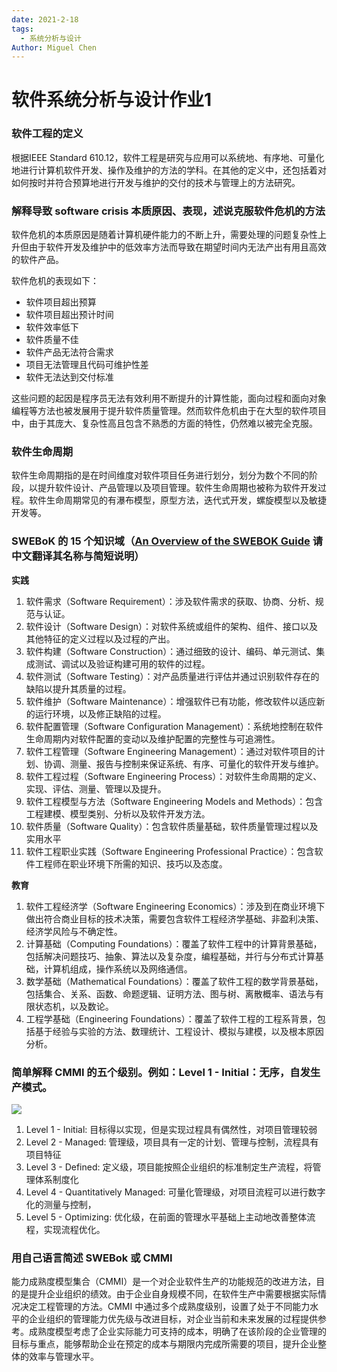 ```yaml
---
date: 2021-2-18
tags: 
  - 系统分析与设计
Author: Miguel Chen
---
```


# 软件系统分析与设计作业1

### 软件工程的定义

根据IEEE Standard 610.12，软件工程是研究与应用可以系统地、有序地、可量化地进行计算机软件开发、操作及维护的方法的学科。在其他的定义中，还包括着对如何按时并符合预算地进行开发与维护的交付的技术与管理上的方法研究。

### 解释导致 software crisis 本质原因、表现，述说克服软件危机的方法

软件危机的本质原因是随着计算机硬件能力的不断上升，需要处理的问题复杂性上升但由于软件开发及维护中的低效率方法而导致在期望时间内无法产出有用且高效的软件产品。

软件危机的表现如下：

- 软件项目超出预算
- 软件项目超出预计时间
- 软件效率低下
- 软件质量不佳
- 软件产品无法符合需求
- 项目无法管理且代码可维护性差
- 软件无法达到交付标准

这些问题的起因是程序员无法有效利用不断提升的计算性能，面向过程和面向对象编程等方法也被发展用于提升软件质量管理。然而软件危机由于在大型的软件项目中，由于其庞大、复杂性高且包含不熟悉的方面的特性，仍然难以被完全克服。

### 软件生命周期

软件生命周期指的是在时间维度对软件项目任务进行划分，划分为数个不同的阶段，以提升软件设计、产品管理以及项目管理。软件生命周期也被称为软件开发过程。软件生命周期常见的有瀑布模型，原型方法，迭代式开发，螺旋模型以及敏捷开发等。

### SWEBoK 的 15 个知识域（[An Overview of the SWEBOK Guide](https://www.sebokwiki.org/wiki/An_Overview_of_the_SWEBOK_Guide) 请中文翻译其名称与简短说明）

**实践**

1. 软件需求（Software Requirement）：涉及软件需求的获取、协商、分析、规范与认证。
2. 软件设计（Software Design）：对软件系统或组件的架构、组件、接口以及其他特征的定义过程以及过程的产出。
3. 软件构建（Software Construction）：通过细致的设计、编码、单元测试、集成测试、调试以及验证构建可用的软件的过程。
4. 软件测试（Software Testing）：对产品质量进行评估并通过识别软件存在的缺陷以提升其质量的过程。
5. 软件维护（Software Maintenance）：增强软件已有功能，修改软件以适应新的运行环境，以及修正缺陷的过程。
6. 软件配置管理（Software Configuration Management）：系统地控制在软件生命周期内对软件配置的变动以及维护配置的完整性与可追溯性。
7. 软件工程管理（Software Engineering Management）：通过对软件项目的计划、协调、测量、报告与控制来保证系统、有序、可量化的软件开发与维护。
8. 软件工程过程（Software Engineering Process）：对软件生命周期的定义、实现、评估、测量、管理以及提升。
9. 软件工程模型与方法（Software Engineering Models and Methods）：包含工程建模、模型类别、分析以及软件开发方法。
10. 软件质量（Software Quality）：包含软件质量基础，软件质量管理过程以及实用水平
11. 软件工程职业实践（Software Engineering Professional Practice）：包含软件工程师在职业环境下所需的知识、技巧以及态度。

**教育**

1. 软件工程经济学（Software Engineering Economics）：涉及到在商业环境下做出符合商业目标的技术决策，需要包含软件工程经济学基础、非盈利决策、经济学风险与不确定性。
2. 计算基础（Computing Foundations）：覆盖了软件工程中的计算背景基础，包括解决问题技巧、抽象、算法以及复杂度，编程基础，并行与分布式计算基础，计算机组成，操作系统以及网络通信。
3. 数学基础（Mathematical Foundations）：覆盖了软件工程的数学背景基础，包括集合、关系、函数、命题逻辑、证明方法、图与树、离散概率、语法与有限状态机，以及数论。
4. 工程学基础（Engineering Foundations）：覆盖了软件工程的工程系背景，包括基于经验与实验的方法、数理统计、工程设计、模拟与建模，以及根本原因分析。

### 简单解释 CMMI 的五个级别。例如：Level 1 - Initial：无序，自发生产模式。

![](https://upload.wikimedia.org/wikipedia/commons/thumb/e/ec/Characteristics_of_Capability_Maturity_Model.svg/1000px-Characteristics_of_Capability_Maturity_Model.svg.png)

1. Level 1 - Initial: 目标得以实现，但是实现过程具有偶然性，对项目管理较弱
2. Level 2 - Managed: 管理级，项目具有一定的计划、管理与控制，流程具有项目特征
3. Level 3 - Defined: 定义级，项目能按照企业组织的标准制定生产流程，将管理体系制度化
4. Level 4 - Quantitatively Managed: 可量化管理级，对项目流程可以进行数字化的测量与控制，
5. Level 5 - Optimizing: 优化级，在前面的管理水平基础上主动地改善整体流程，实现流程优化。

### 用自己语言简述 SWEBok 或 CMMI

能力成熟度模型集合（CMMI）是一个对企业软件生产的功能规范的改进方法，目的是提升企业组织的绩效。由于企业自身规模不同，在软件生产中需要根据实际情况决定工程管理的方法。CMMI 中通过多个成熟度级别，设置了处于不同能力水平的企业组织的管理能力优先级与改进目标，对企业当前和未来发展的过程提供参考。成熟度模型考虑了企业实际能力可支持的成本，明确了在该阶段的企业管理的目标与重点，能够帮助企业在预定的成本与期限内完成所需要的项目，提升企业整体的效率与管理水平。


